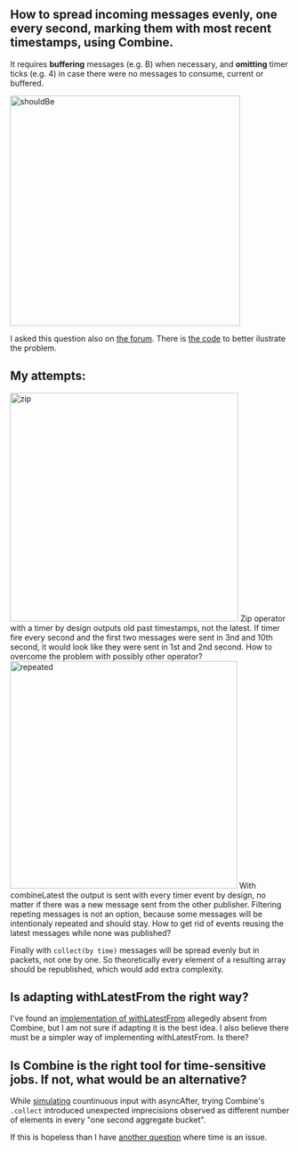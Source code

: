 ## How to spread incoming messages evenly, one every second, marking them with most recent timestamps, using Combine.
It requires __buffering__ messages (e.g. B) when necessary, and __omitting__ timer ticks (e.g. 4) in case there were no messages to consume, current or buffered.

<img width="413" alt="shouldBe" src="https://user-images.githubusercontent.com/81814529/204915507-8e15d178-f9a3-4b1a-b2fa-ccb1dc7d2d08.png">

I asked this question also on [the forum](https://developer.apple.com/forums/thread/721350).
There is [the code](spreadEvenly.swift) to better ilustrate the problem.



## My attempts:
<img width="410" alt="zip" src="https://user-images.githubusercontent.com/81814529/204915666-1793c358-6fd8-4576-9c04-a849e90181ac.png">
Zip operator with a timer by design outputs old past timestamps, not the latest.
If timer fire every second and the first two messages were sent in 3nd and 10th second, it would look like they were sent in 1st and 2nd second. How to overcome the problem with possibly other operator?

<img width="408" alt="repeated" src="https://user-images.githubusercontent.com/81814529/204915751-7de29ef1-50fb-4411-abc5-09ecc78f5538.png">
With  combineLatest the output is sent with every timer event by design, no matter if there was a new message sent from the other publisher. 
Filtering repeting messages is not an option, because some messages will be intentionaly repeated and should stay. How to get rid of events reusing the latest messages while none was published?

Finally with ```collect(by time)``` messages will be spread evenly but in packets, not one by one. So theoretically every element of a resulting array should be republished, which would add extra complexity.

## Is adapting withLatestFrom the right way?
I've found an [implementation of withLatestFrom](https://github.com/serhiybutz/XCombine#withlatestfrom-operator) allegedly absent from Combine, but I am not sure if adapting it is the best idea. I also believe there must be a simpler way of implementing withLatestFrom. Is there?

## Is Combine is the right tool for time-sensitive jobs. If not, what would be an alternative?
While [simulating](unevenBuckets.swift) countinuous input with asyncAfter, trying Combine's ```.collect``` introduced unexpected imprecisions observed as different number of elements in every "one second aggregate bucket".

If this is hopeless than I have [another question](https://developer.apple.com/forums/thread/721262) where time is an issue.

